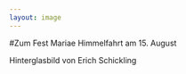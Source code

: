 ```yaml
---
layout: image
---
```


\#Zum Fest Mariae Himmelfahrt am 15. August

Hinterglasbild von Erich Schickling
